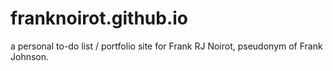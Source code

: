 # franknoirot.github.io
a personal to-do list / portfolio site for Frank RJ Noirot, pseudonym of Frank Johnson.

